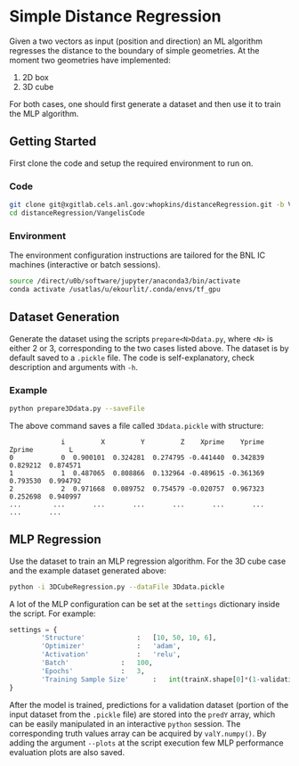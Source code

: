 # Simple Distance Regression

Given a two vectors as input (position and direction) an ML algorithm regresses the distance to the boundary of simple geometries. At the moment two geometries have implemented:
1. 2D box
2. 3D cube

For both cases, one should first generate a dataset and then use it to train the MLP algorithm.

## Getting Started

First clone the code and setup the required environment to run on.

### Code

```bash
git clone git@xgitlab.cels.anl.gov:whopkins/distanceRegression.git -b VangelisDevs
cd distanceRegression/VangelisCode
```

### Environment

The environment configuration instructions are tailored for the BNL IC machines (interactive or batch sessions).

```bash
source /direct/u0b/software/jupyter/anaconda3/bin/activate
conda activate /usatlas/u/ekourlit/.conda/envs/tf_gpu
```

## Dataset Generation

Generate the dataset using the scripts `prepare<N>Ddata.py`, where `<N>` is either 2 or 3, corresponding to the two cases listed above. The dataset is by default saved to a `.pickle` file. The code is self-explanatory, check description and arguments with `-h`.

### Example
```bash
python prepare3Ddata.py --saveFile 
```
The above command saves a file called `3Ddata.pickle` with structure:
```
             i         X         Y         Z    Xprime    Yprime    Zprime         L
0            0  0.900101  0.324281  0.274795 -0.441440  0.342839  0.829212  0.874571
1            1  0.487065  0.808866  0.132964 -0.489615 -0.361369  0.793530  0.994792
2            2  0.971668  0.089752  0.754579 -0.020757  0.967323  0.252698  0.940997
...        ...       ...       ...       ...       ...       ...       ...       ...
```

## MLP Regression

Use the dataset to train an MLP regression algorithm. For the 3D cube case and the example dataset generated above:
```bash
python -i 3DCubeRegression.py --dataFile 3Ddata.pickle
```
A lot of the MLP configuration can be set at the `settings` dictionary inside the script. For example:
```python
settings = {
		'Structure' 			: 	[10, 50, 10, 6],
		'Optimizer' 			: 	'adam',
		'Activation' 			: 	'relu',
		'Batch'				:	100,
		'Epochs'			:	3,
		'Training Sample Size'		:	int(trainX.shape[0]*(1-validation_split))
}
```
After the model is trained, predictions for a validation dataset (portion of the input dataset from the `.pickle` file) are stored into the `predY` array, which can be easily manipulated in an interactive `python` session. The corresponding truth values array can be acquired by `valY.numpy()`.
By adding the argument `--plots` at the script execution few MLP performance evaluation plots are also saved.
